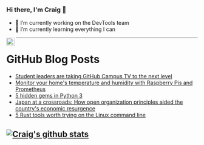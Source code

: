 ### Hi there, I'm Craig 👋

<!--
**CraigTeelFugro/CraigTeelFugro** is a ✨ _special_ ✨ repository because its `README.md` (this file) appears on your GitHub profile.

Here are some ideas to get you started:
-->

- 🔭 I’m currently working on the DevTools team
- 🌱 I’m currently learning everything I can

[<img align="left" alt="Craig Teel | LinkedIn" width="22px" src="https://cdn.jsdelivr.net/npm/simple-icons@v3/icons/linkedin.svg" />][linkedin]

---

# GitHub Blog Posts

<!-- BLOG-POST-LIST:START -->
- [Student leaders are taking GitHub Campus TV to the next level](https://github.blog/2021-07-15-student-leaders-github-campus-tv-next-level/)
- [Monitor your home&#039;s temperature and humidity with Raspberry Pis and Prometheus](https://opensource.com/article/21/7/home-temperature-raspberry-pi-prometheus)
- [5 hidden gems in Python 3](https://opensource.com/article/21/7/python-3)
- [Japan at a crossroads: How open organization principles aided the country&#039;s economic resurgence](https://opensource.com/open-organization/21/7/japan-innovation-crossroads)
- [5 Rust tools worth trying on the Linux command line](https://opensource.com/article/21/7/rust-tools-linux)
<!-- BLOG-POST-LIST:END -->

## [![Craig's github stats](https://github-readme-stats.vercel.app/api?username=craigteelfugro)](https://github.com/anuraghazra/github-readme-stats)


[linkedin]: https://linkedin.com/in/craig-teel-b8786771
